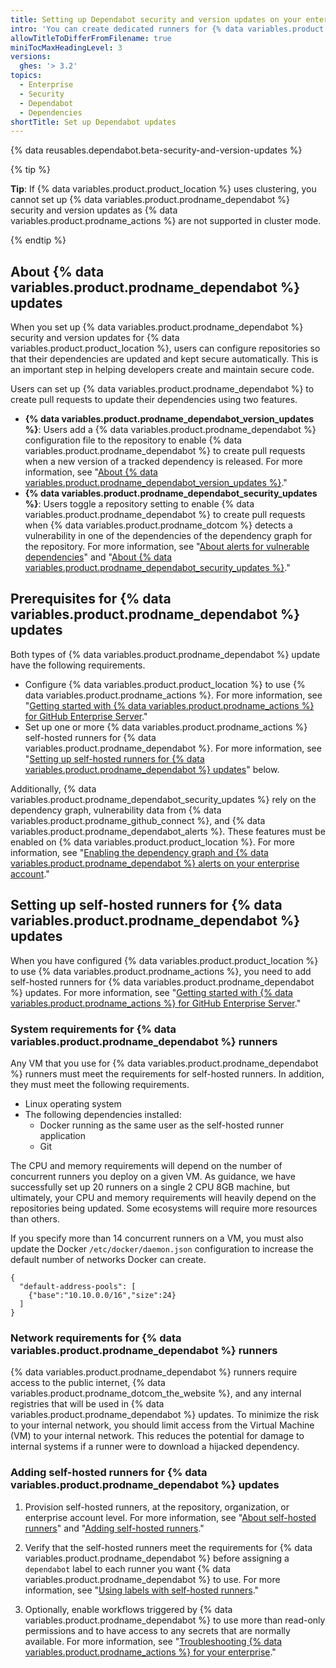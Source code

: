 ```yaml
---
title: Setting up Dependabot security and version updates on your enterprise
intro: 'You can create dedicated runners for {% data variables.product.product_location %} that {% data variables.product.prodname_dependabot %} uses to create pull requests to help secure and maintain the dependencies used in repositories on your enterprise.'
allowTitleToDifferFromFilename: true
miniTocMaxHeadingLevel: 3
versions:
  ghes: '> 3.2'
topics:
  - Enterprise
  - Security
  - Dependabot
  - Dependencies
shortTitle: Set up Dependabot updates
---
```


{% data reusables.dependabot.beta-security-and-version-updates %}

{% tip %}

**Tip**: If {% data variables.product.product_location %} uses clustering, you cannot set up {% data variables.product.prodname_dependabot %} security and version updates as {% data variables.product.prodname_actions %} are not supported in cluster mode.

{% endtip %}

## About {% data variables.product.prodname_dependabot %} updates

When you set up {% data variables.product.prodname_dependabot %} security and version updates for {% data variables.product.product_location %}, users can configure repositories so that their dependencies are updated and kept secure automatically. This is an important step in helping developers create and maintain secure code.

Users can set up {% data variables.product.prodname_dependabot %} to create pull requests to update their dependencies using two features.

- **{% data variables.product.prodname_dependabot_version_updates %}**: Users add a {% data variables.product.prodname_dependabot %} configuration file to the repository to enable {% data variables.product.prodname_dependabot %} to create pull requests when a new version of a tracked dependency is released. For more information, see "[About {% data variables.product.prodname_dependabot_version_updates %}](/code-security/supply-chain-security/keeping-your-dependencies-updated-automatically/about-dependabot-version-updates)."
- **{% data variables.product.prodname_dependabot_security_updates %}**: Users toggle a repository setting to enable {% data variables.product.prodname_dependabot %} to create pull requests when {% data variables.product.prodname_dotcom %} detects a vulnerability in one of the dependencies of the dependency graph for the repository. For more information, see "[About alerts for vulnerable dependencies](/code-security/supply-chain-security/managing-vulnerabilities-in-your-projects-dependencies/about-alerts-for-vulnerable-dependencies)" and "[About {% data variables.product.prodname_dependabot_security_updates %}](/code-security/supply-chain-security/managing-vulnerabilities-in-your-projects-dependencies/about-dependabot-security-updates)."

## Prerequisites for {% data variables.product.prodname_dependabot %} updates

Both types of {% data variables.product.prodname_dependabot %} update have the following requirements.

- Configure {% data variables.product.product_location %} to use {% data variables.product.prodname_actions %}. For more information, see "[Getting started with {% data variables.product.prodname_actions %} for GitHub Enterprise Server](/admin/github-actions/enabling-github-actions-for-github-enterprise-server/getting-started-with-github-actions-for-github-enterprise-server)."
- Set up one or more {% data variables.product.prodname_actions %} self-hosted runners for {% data variables.product.prodname_dependabot %}. For more information, see "[Setting up self-hosted runners for {% data variables.product.prodname_dependabot %} updates](#setting-up-self-hosted-runners-for-dependabot-updates)" below.

Additionally, {% data variables.product.prodname_dependabot_security_updates %} rely on the dependency graph, vulnerability data from {% data variables.product.prodname_github_connect %}, and {% data variables.product.prodname_dependabot_alerts %}. These features must be enabled on {% data variables.product.product_location %}. For more information, see "[Enabling the dependency graph and {% data variables.product.prodname_dependabot %} alerts on your enterprise account](/admin/configuration/managing-connections-between-your-enterprise-accounts/enabling-the-dependency-graph-and-dependabot-alerts-on-your-enterprise-account)."

## Setting up self-hosted runners for {% data variables.product.prodname_dependabot %} updates

When you have configured {% data variables.product.product_location %} to use {% data variables.product.prodname_actions %}, you need to add self-hosted runners for {% data variables.product.prodname_dependabot %} updates. For more information, see "[Getting started with {% data variables.product.prodname_actions %} for GitHub Enterprise Server](/admin/github-actions/enabling-github-actions-for-github-enterprise-server/getting-started-with-github-actions-for-github-enterprise-server)."

### System requirements for {% data variables.product.prodname_dependabot %} runners

Any VM that you use for {% data variables.product.prodname_dependabot %} runners must meet the requirements for self-hosted runners. In addition, they must meet the following requirements.

- Linux operating system
- The following dependencies installed:
  - Docker running as the same user as the self-hosted runner application
  - Git

The CPU and memory requirements will depend on the number of concurrent runners you deploy on a given VM. As guidance, we have successfully set up 20 runners on a single 2 CPU 8GB machine, but ultimately, your CPU and memory requirements will heavily depend on the repositories being updated. Some ecosystems will require more resources than others.

If you specify more than 14 concurrent runners on a VM, you must also update the Docker `/etc/docker/daemon.json` configuration to increase the default number of networks Docker can create.

```
{
  "default-address-pools": [
    {"base":"10.10.0.0/16","size":24}
  ]
}
```

### Network requirements for {% data variables.product.prodname_dependabot %} runners

{% data variables.product.prodname_dependabot %} runners require access to the public internet, {% data variables.product.prodname_dotcom_the_website %}, and any internal registries that will be used in {% data variables.product.prodname_dependabot %} updates. To minimize the risk to your internal network, you should limit access from the Virtual Machine (VM) to your internal network. This reduces the potential for damage to internal systems if a runner were to download a hijacked dependency.

### Adding self-hosted runners for {% data variables.product.prodname_dependabot %} updates

1. Provision self-hosted runners, at the repository, organization, or enterprise account level. For more information, see "[About self-hosted runners](/actions/hosting-your-own-runners/about-self-hosted-runners)" and "[Adding self-hosted runners](/actions/hosting-your-own-runners/adding-self-hosted-runners)."

2. Verify that the self-hosted runners meet the requirements for {% data variables.product.prodname_dependabot %} before assigning a `dependabot` label to each runner you want {% data variables.product.prodname_dependabot %} to use. For more information, see "[Using labels with self-hosted runners](/actions/hosting-your-own-runners/using-labels-with-self-hosted-runners#assigning-a-label-to-a-self-hosted-runner)."

3. Optionally, enable workflows triggered by {% data variables.product.prodname_dependabot %} to use more than read-only permissions and to have access to any secrets that are normally available. For more information, see "[Troubleshooting {% data variables.product.prodname_actions %} for your enterprise](/admin/github-actions/advanced-configuration-and-troubleshooting/troubleshooting-github-actions-for-your-enterprise#enabling-workflows-triggered-by-dependabot-access-to-dependabot-secrets-and-increased-permissions)."
